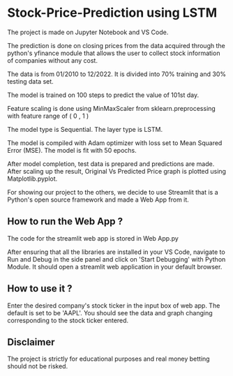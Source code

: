 # Stock-Price-Prediction using LSTM

The project is made on Jupyter Notebook and VS Code. 

The prediction is done on closing prices from the data acquired through the python's yfinance module that allows the user to collect stock information of companies without any cost. 

The data is from 01/2010 to 12/2022. It is divided into 70% training and 30% testing data set. 

The model is trained on 100 steps to predict the value of 101st day. 

Feature scaling is done using MinMaxScaler from sklearn.preprocessing with feature range of ( 0 , 1 )

The model type is Sequential. The layer type is LSTM.

The model is compiled with Adam optimizer with loss set to Mean Squared Error (MSE). 
The model is fit with 50 epochs.

After model completion, test data is prepared and predictions are made. After scaling up the result, Original Vs Predicted Price graph is plotted using Matplotlib.pyplot. 

For showing our project to the others, we decide to use Streamlit that is a Python's open source framework and made a Web App from it. 

<h2> How to run the Web App ? </h2>

The code for the streamlit web app is stored in Web App.py

After ensuring that all the libraries are installed in your VS Code, navigate to Run and Debug in the side panel and click on 'Start Debugging' with Python Module. It should open a streamlit web application in your default browser. 

<h2> How to use it ? </h2>

Enter the desired company's stock ticker in the input box of web app. The default is set to be 'AAPL'. 
You should see the data and graph changing corresponding to the stock ticker entered. 

<h2> Disclaimer </h2>

The project is strictly for educational purposes and real money betting should not be risked. 
